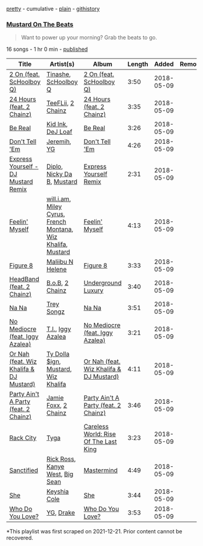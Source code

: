 [pretty](/playlists/pretty/37i9dQZF1DX3HHskiFSgKu.md) - cumulative - [plain](/playlists/plain/37i9dQZF1DX3HHskiFSgKu) - [githistory](https://github.githistory.xyz/mackorone/spotify-playlist-archive/blob/main/playlists/plain/37i9dQZF1DX3HHskiFSgKu)

### [Mustard On The Beats](https://open.spotify.com/playlist/37i9dQZF1DX3HHskiFSgKu)

> Want to power up your morning? Grab the beats to go.

16 songs - 1 hr 0 min - [published](https://open.spotify.com/playlist/6mdVHwbiZMenBndEuPdx7m)

| Title | Artist(s) | Album | Length | Added | Removed |
|---|---|---|---|---|---|
| [2 On \(feat\. ScHoolboy Q\)](https://open.spotify.com/track/7jT2PnjzkziqfxhiMgGs5r) | [Tinashe](https://open.spotify.com/artist/0NIIxcxNHmOoyBx03SfTCD), [ScHoolboy Q](https://open.spotify.com/artist/5IcR3N7QB1j6KBL8eImZ8m) | [2 On \(feat\. ScHoolboy Q\)](https://open.spotify.com/album/1EmaWIpdBQ1QBUf96EltGQ) | 3:50 | 2018-05-09 |  |
| [24 Hours \(feat\. 2 Chainz\)](https://open.spotify.com/track/7LWtfSW68VAkHp3hpcFDCY) | [TeeFLii](https://open.spotify.com/artist/1pCVxwkdixCeBPTboRZIi2), [2 Chainz](https://open.spotify.com/artist/17lzZA2AlOHwCwFALHttmp) | [24 Hours \(feat\. 2 Chainz\)](https://open.spotify.com/album/6cCaBZtQSFXUkXeENOuMP9) | 3:35 | 2018-05-09 |  |
| [Be Real](https://open.spotify.com/track/2aYzt5nE3tBUMahasMUoOl) | [Kid Ink](https://open.spotify.com/artist/6KZDXtSj0SzGOV705nNeh3), [DeJ Loaf](https://open.spotify.com/artist/7kFfY4UjNdNyaeUgLIEbIF) | [Be Real](https://open.spotify.com/album/0tWUzJow4pNAyHWbubBiHw) | 3:26 | 2018-05-09 |  |
| [Don't Tell 'Em](https://open.spotify.com/track/18JlUju2r8ObxwoM0RZW8E) | [Jeremih](https://open.spotify.com/artist/3KV3p5EY4AvKxOlhGHORLg), [YG](https://open.spotify.com/artist/0A0FS04o6zMoto8OKPsDwY) | [Don't Tell 'Em](https://open.spotify.com/album/3X0kjpeatWxjcRKDGoi0ZH) | 4:26 | 2018-05-09 |  |
| [Express Yourself \- DJ Mustard Remix](https://open.spotify.com/track/4ba7KXFeop4vZuotEnwvmh) | [Diplo](https://open.spotify.com/artist/5fMUXHkw8R8eOP2RNVYEZX), [Nicky Da B](https://open.spotify.com/artist/3wWXYbMxREh97Te2ZN92Wi), [Mustard](https://open.spotify.com/artist/0YinUQ50QDB7ZxSCLyQ40k) | [Express Yourself Remix](https://open.spotify.com/album/6HancqPNcn0BZdMQi5czp5) | 2:31 | 2018-05-09 |  |
| [Feelin' Myself](https://open.spotify.com/track/6fS3dNRP8D0vxC48BUowbO) | [will.i.am](https://open.spotify.com/artist/085pc2PYOi8bGKj0PNjekA), [Miley Cyrus](https://open.spotify.com/artist/5YGY8feqx7naU7z4HrwZM6), [French Montana](https://open.spotify.com/artist/6vXTefBL93Dj5IqAWq6OTv), [Wiz Khalifa](https://open.spotify.com/artist/137W8MRPWKqSmrBGDBFSop), [Mustard](https://open.spotify.com/artist/0YinUQ50QDB7ZxSCLyQ40k) | [Feelin' Myself](https://open.spotify.com/album/6Xk73KQy2cyymOMgFhYATF) | 4:13 | 2018-05-09 |  |
| [Figure 8](https://open.spotify.com/track/3SKSW0YG2Pgu4Z4utibtb5) | [Maliibu N Helene](https://open.spotify.com/artist/3Gf0jqdmLQ9yFFHVqVFBv0) | [Figure 8](https://open.spotify.com/album/4gLLzAZzAulLENjayUsdcB) | 3:33 | 2018-05-09 |  |
| [HeadBand \(feat\. 2 Chainz\)](https://open.spotify.com/track/2LvRR121MWFmmEGkuV2vQP) | [B.o.B](https://open.spotify.com/artist/5ndkK3dpZLKtBklKjxNQwT), [2 Chainz](https://open.spotify.com/artist/17lzZA2AlOHwCwFALHttmp) | [Underground Luxury](https://open.spotify.com/album/177byugYOk12NcfRtWvghY) | 3:40 | 2018-05-09 |  |
| [Na Na](https://open.spotify.com/track/53nYJhuLN93D8WIDfJd4Rf) | [Trey Songz](https://open.spotify.com/artist/2iojnBLj0qIMiKPvVhLnsH) | [Na Na](https://open.spotify.com/album/7zlESEwXIIg9TThQirNsZR) | 3:51 | 2018-05-09 |  |
| [No Mediocre \(feat\. Iggy Azalea\)](https://open.spotify.com/track/38aECKrbMv2F5FsYYCewCQ) | [T.I.](https://open.spotify.com/artist/4OBJLual30L7gRl5UkeRcT), [Iggy Azalea](https://open.spotify.com/artist/5yG7ZAZafVaAlMTeBybKAL) | [No Mediocre \(feat\. Iggy Azalea\)](https://open.spotify.com/album/4uRWZ5p8jLXeyTKBmuGiMc) | 3:21 | 2018-05-09 |  |
| [Or Nah \(feat\. Wiz Khalifa & DJ Mustard\)](https://open.spotify.com/track/2LX9coJz8pfFHb8AaoVhXS) | [Ty Dolla $ign](https://open.spotify.com/artist/7c0XG5cIJTrrAgEC3ULPiq), [Mustard](https://open.spotify.com/artist/0YinUQ50QDB7ZxSCLyQ40k), [Wiz Khalifa](https://open.spotify.com/artist/137W8MRPWKqSmrBGDBFSop) | [Or Nah \(feat\. Wiz Khalifa & DJ Mustard\)](https://open.spotify.com/album/5mmoLCrl6lAvuyvldIQoDS) | 4:11 | 2018-05-09 |  |
| [Party Ain't A Party \(feat\. 2 Chainz\)](https://open.spotify.com/track/2GUPyVJIFf9jMVRjhThmnY) | [Jamie Foxx](https://open.spotify.com/artist/7LnaAXbDVIL75IVPnndf7w), [2 Chainz](https://open.spotify.com/artist/17lzZA2AlOHwCwFALHttmp) | [Party Ain't A Party \(feat\. 2 Chainz\)](https://open.spotify.com/album/7oHxBR7ipH6NAq4NiwiGXd) | 3:46 | 2018-05-09 |  |
| [Rack City](https://open.spotify.com/track/21nFIDqoD1L7ELsprVSzOR) | [Tyga](https://open.spotify.com/artist/5LHRHt1k9lMyONurDHEdrp) | [Careless World: Rise Of The Last King](https://open.spotify.com/album/65CquQgUA42ecr7n6bGtOI) | 3:23 | 2018-05-09 |  |
| [Sanctified](https://open.spotify.com/track/4WFYgmKlDSNWlCsmKZcpFL) | [Rick Ross](https://open.spotify.com/artist/1sBkRIssrMs1AbVkOJbc7a), [Kanye West](https://open.spotify.com/artist/5K4W6rqBFWDnAN6FQUkS6x), [Big Sean](https://open.spotify.com/artist/0c173mlxpT3dSFRgMO8XPh) | [Mastermind](https://open.spotify.com/album/4Cq1LrwChjEuOcpFvvj8r4) | 4:49 | 2018-05-09 |  |
| [She](https://open.spotify.com/track/20IYmMomxRNKY6UrWGI1mN) | [Keyshia Cole](https://open.spotify.com/artist/1vfezMIyCr4XUdYRaKIKi3) | [She](https://open.spotify.com/album/14DT31xSqyGacsIvpnm9Pf) | 3:44 | 2018-05-09 |  |
| [Who Do You Love?](https://open.spotify.com/track/6Tx7BNqiakRXgAXngmnhCL) | [YG](https://open.spotify.com/artist/0A0FS04o6zMoto8OKPsDwY), [Drake](https://open.spotify.com/artist/3TVXtAsR1Inumwj472S9r4) | [Who Do You Love?](https://open.spotify.com/album/06uhHdJghVpOfZgEPNtYnz) | 3:53 | 2018-05-09 |  |

\*This playlist was first scraped on 2021-12-21. Prior content cannot be recovered.
